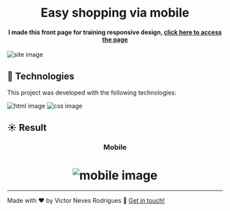 <h1 align="center">
    <br>
    Easy shopping via mobile
</h1>

<h4 align="center">
  I made this front page for training responsive design, <a href="https://victoreasyshoppingviamobile.netlify.app/">click here to access the page</a>
</h4>

<img align="center" src="https://i.imgur.com/1IK8KyL.png" alt="site image"/>

## :rocket: Technologies

This project was developed with the following technologies:

<span><img src="https://img.shields.io/badge/HTML5-E34F26?style=for-the-badge&logo=html5&logoColor=white" alt="html image" /></span>
<span><img src="https://img.shields.io/badge/CSS3-1572B6?style=for-the-badge&logo=css3&logoColor=white" alt="css image" /></span>

## :sunny: Result


<h3 align="center">Mobile</h3>
<h1 align="center">
    <img  alt="mobile image" src="https://i.imgur.com/OUCjfe3.gif" />
    <br>
</h1>

----

Made with ♥ by Victor Neves Rodrigues :wave: [Get in touch!](https://www.linkedin.com/in/victorneves18/)

